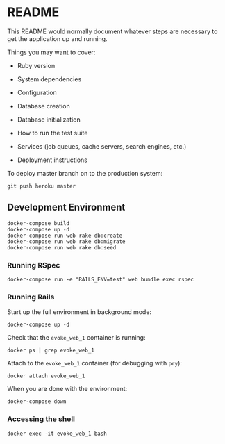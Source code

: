 # README

This README would normally document whatever steps are necessary to get the
application up and running.

Things you may want to cover:

* Ruby version

* System dependencies

* Configuration

* Database creation

* Database initialization

* How to run the test suite

* Services (job queues, cache servers, search engines, etc.)

* Deployment instructions

To deploy master branch on to the production system:

`git push heroku master`


## Development Environment

```
docker-compose build
docker-compose up -d
docker-compose run web rake db:create
docker-compose run web rake db:migrate
docker-compose run web rake db:seed
```

### Running RSpec

`docker-compose run -e "RAILS_ENV=test" web bundle exec rspec`

### Running Rails

Start up the full environment in background mode:

`docker-compose up -d`
 
Check that the `evoke_web_1` container is running:
 
`docker ps | grep evoke_web_1`

Attach to the `evoke_web_1` container (for debugging with `pry`): 

`docker attach evoke_web_1`

When you are done with the environment:

`docker-compose down`

### Accessing the shell

`docker exec -it evoke_web_1 bash`